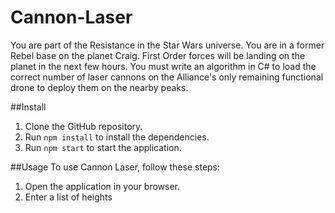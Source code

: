 # Cannon-Laser

You are part of the Resistance in the Star Wars universe. You are in a former Rebel base on the planet Craig. 
First Order forces will be landing on the planet in the next few hours. 
You must write an algorithm in C# to load the correct number of laser cannons on the Alliance's only remaining functional drone to deploy them on the nearby peaks.

##Install
1. Clone the GitHub repository.
2. Run `npm install` to install the dependencies.
3. Run `npm start` to start the application.

##Usage
To use Cannon Laser, follow these steps:

1. Open the application in your browser.
2. Enter a list of heights

